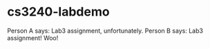 # cs3240-labdemo
Person A says: Lab3 assignment, unfortunately.
Person B says: Lab3 assignment! Woo!
